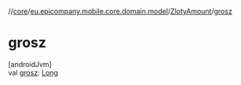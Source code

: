//[core](../../../index.md)/[eu.epicompany.mobile.core.domain.model](../index.md)/[ZlotyAmount](index.md)/[grosz](grosz.md)

# grosz

[androidJvm]\
val [grosz](grosz.md): [Long](https://kotlinlang.org/api/latest/jvm/stdlib/kotlin/-long/index.html)
